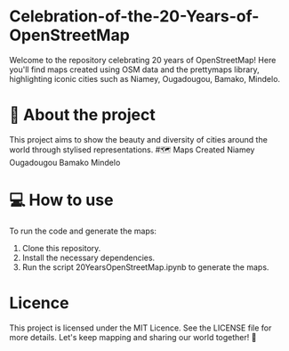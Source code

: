 # Celebration-of-the-20-Years-of-OpenStreetMap
Welcome to the repository celebrating 20 years of OpenStreetMap! Here you'll find maps created using OSM data and the prettymaps library, highlighting iconic cities such as Niamey, Ougadougou, Bamako, Mindelo. 
# 📜 About the project
This project aims to show the beauty and diversity of cities around the world through stylised representations.
#🗺️ Maps Created
Niamey
Ougadougou
Bamako
Mindelo
# 💻 How to use
To run the code and generate the maps:

1. Clone this repository.
2. Install the necessary dependencies.
2. Run the script 20YearsOpenStreetMap.ipynb to generate the maps.

# Licence

This project is licensed under the MIT Licence. See the LICENSE file for more details.
Let's keep mapping and sharing our world together! 🌟
